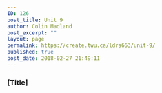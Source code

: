 ```yaml
---
ID: 126
post_title: Unit 9
author: Colin Madland
post_excerpt: ""
layout: page
permalink: https://create.twu.ca/ldrs663/unit-9/
published: true
post_date: 2018-02-27 21:49:11
---
```

### [Title]
